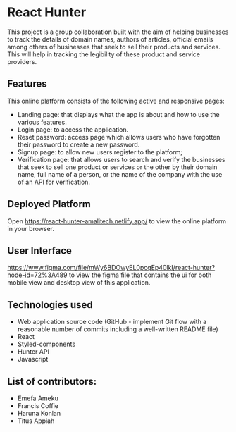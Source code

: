 # React Hunter

This project is a group collaboration built with the aim of helping businesses to track the details of domain names, authors of articles, official emails among others of businesses that seek to sell their products and services. This will help in tracking the legibility of these product and service providers.

## Features

This online platform consists of the following active and responsive pages:

- Landing page: that displays what the app is about and how to use the various features.
- Login page: to access the application.
- Reset password: access page which allows users who have forgotten their password to create a new password.
- Signup page: to allow new users register to the platform;
- Verification page: that allows users to search and verify the businesses that seek to sell one product or services or the other by their domain name, full name of a person, or the name of the company with the use of an API for verification.

## Deployed Platform

Open https://react-hunter-amalitech.netlify.app/ to view the online platform in your browser.

## User Interface

https://www.figma.com/file/mWy6BDOwyEL0pcqEp40lkI/react-hunter?node-id=72%3A489 to view the figma file that contains the ui for both mobile view and desktop view of this application.

## Technologies used

- Web application source code (GitHub - implement Git flow with a reasonable number of commits including a well-written README file)
- React
- Styled-components
- Hunter API
- Javascript

## List of contributors:

- Emefa Ameku
- Francis Coffie
- Haruna Konlan
- Titus Appiah
